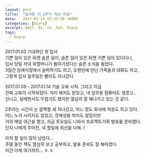 ```yaml
---
layout: post
title:  "입사한 지 2주가 지난 지금"
date:   2017-01-14 15:33:30 +0800
categories: [Diary]
excerpt: 2017. 01. 14. Sat. Diary
tags:
  - Diary
---
```



2017.01.02 기대하던 첫 입사<br/>
기쁜 일이 있은 뒤엔 슬픈 일이, 슬픈 일이 있은 뒤엔 기쁜 일이 있다더니,<br/>
입사 당일 저녁 외할머니가 돌아가셨다는 슬픈 소식을 들었다.<br/>
3일간 장례식장에서 슬퍼하기도 하고, 오랜만에 만난 가족들과 대화도 하고,<br/>
그렇게 입사 일주일은 빨리도 지나갔다.

2017.01.09 - 2017.01.14 기술 교육 시작. 그리고 지금<br/> 
진짜 교육이 시작되었다. 자리 배치도 받았고, 내 업무용 컴퓨터도 생겼고..<br/>
신나고, 설레면서도 두렵기도 했지만 열심히 잘 해나가고 있는 것 같다.

2주라는 시간이 눈 깜짝할 새 지나갔고, 어느 정도 회사에 적응도 하고 있다.<br/>
어느 누가 시키지도 않았고, 강제성을 띄지도 않았지만<br/>
거의 매일 야근을 했고, 지금 토요일도 나와서 프로젝트기획 발표를 준비했다.<br/>
단지 나에게 주어진, 내 할일에 최선을 다해..!

아직 할 일이 많이 남았다...<br/>
주말 동안 책도 열심히 보고 공부하고, 발표 준비도 잘 해야겠다.<br/>
이건 이제 여기까지... ㅎ.ㅎ
